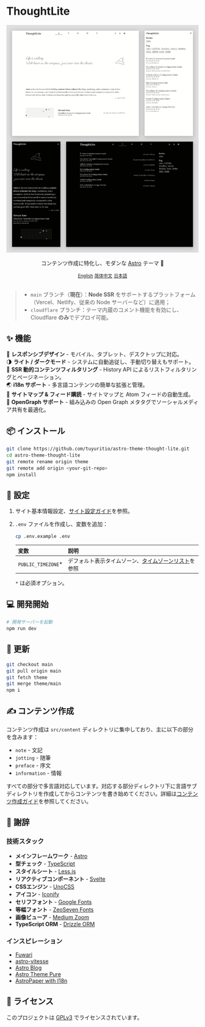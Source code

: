 # ThoughtLite

<div align="center">
    <img src=".github/assets/preview.webp">
    <p></p>
    <p>コンテンツ作成に特化し、モダンな <a href="https://astro.build/">Astro</a> テーマ 🌟</p>
    <small><a href="README.md">English</a></small> <small><a href="README_zh-cn.md">简体中文</a></small> <small><ins>日本語</ins></small>
</div>

<br />

> - `main` ブランチ（**現在**）：**Node SSR** をサポートするプラットフォーム（Vercel、Netlify、従来の Node サーバーなど）に適用；
> - `cloudflare` ブランチ：テーマ内蔵のコメント機能を有効にし、Cloudflare **のみ**でデプロイ可能。

## ✨ 機能

📱 **レスポンシブデザイン** - モバイル、タブレット、デスクトップに対応。\
🌗 **ライト / ダークモード** - システムに自動追従し、手動切り替えもサポート。\
📃 **SSR 動的コンテンツフィルタリング** - History API によるリストフィルタリングとページネーション。\
🌏 **i18n サポート** - 多言語コンテンツの簡単な拡張と管理。\
📰 **サイトマップ & フィード購読** - サイトマップと Atom フィードの自動生成。\
🔗 **OpenGraph サポート** - 組み込みの Open Graph メタタグでソーシャルメディア共有を最適化。

## 📦 インストール

```sh
git clone https://github.com/tuyuritio/astro-theme-thought-lite.git
cd astro-theme-thought-lite
git remote rename origin theme
git remote add origin <your-git-repo>
npm install
```

## 🔧 設定

1. サイト基本情報設定、[サイト設定ガイド](src/content/note/ja/configuration.md)を参照。
2. `.env` ファイルを作成し、変数を追加：

    ```sh
    cp .env.example .env
    ```

    | 変数 | 説明 |
    | - | - |
    | `PUBLIC_TIMEZONE`* | デフォルト表示タイムゾーン、[タイムゾーンリスト](https://en.wikipedia.org/wiki/List_of_tz_database_time_zones#List)を参照 |

    `*` は必須オプション。

## 💻 開発開始

```sh
# 開発サーバーを起動
npm run dev
```

## 🔄 更新

```sh
git checkout main
git pull origin main
git fetch theme
git merge theme/main
npm i
```

## ✍️ コンテンツ作成

コンテンツ作成は `src/content` ディレクトリに集中しており、主に以下の部分を含みます：

- `note` - 文記
- `jotting` - 随筆
- `preface` - 序文
- `information` - 情報

すべての部分で多言語対応しています。対応する部分ディレクトリ下に言語サブディレクトリを作成してからコンテンツを書き始めてください。詳細は[コンテンツ作成ガイド](src/content/note/ja/content.md)を参照してください。

## 🙏 謝辞

### 技術スタック

- **メインフレームワーク** - [Astro](https://astro.build/)
- **型チェック** - [TypeScript](https://www.typescriptlang.org/)
- **スタイルシート** - [Less.js](https://lesscss.org/)
- **リアクティブコンポーネント** - [Svelte](https://svelte.dev/)
- **CSSエンジン** - [UnoCSS](https://unocss.dev/)
- **アイコン** - [Iconify](https://iconify.design/)
- **セリフフォント** - [Google Fonts](https://fonts.google.com/)
- **等幅フォント** - [ZeoSeven Fonts](https://fonts.zeoseven.com/)
- **画像ビューア** - [Medium Zoom](https://github.com/francoischalifour/medium-zoom)
- **TypeScript ORM** - [Drizzle ORM](https://orm.drizzle.team/)

### インスピレーション

- [Fuwari](https://github.com/saicaca/fuwari)
- [astro-vitesse](https://github.com/adrian-ub/astro-vitesse)
- [Astro Blog](https://github.com/williamcachamwri/astro-blog)
- [Astro Theme Pure](https://github.com/cworld1/astro-theme-pure)
- [AstroPaper with I18n](https://github.com/yousef8/astro-paper-i18n)

## 📜 ライセンス

このプロジェクトは [GPLv3](LICENSE) でライセンスされています。
